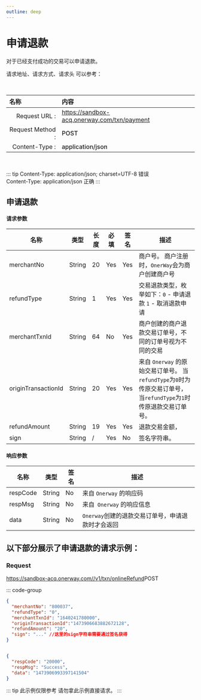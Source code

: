 ```yaml
---
outline: deep
---
```

<script setup>

    import {reactive, ref, watch, onMounted, unref } from 'vue'; 
import {requestGen, secret} from "./util/utils";
import CMExample from './components/CMExample.vue';
import CMNote from './components/CMNote.vue';
import CustomPopover from './components/element-ui/CustomPopover.vue'; 
import CustomTable from "./components/element-ui/CustomTable.vue";
import {TopRight, View} from "@element-plus/icons-vue";
import { ClickOutside as vClickOutside } from 'element-plus';

</script>

# 申请退款
对于已经支付成功的交易可以申请退款。


请求地址、请求方式、请求头 可以参考：


<br>

|   <div style="text-align: left;">名称</div>| 内容                                                          |
|----------------:|:---------------------------------------------------------------|
| Request URL :    | https://sandbox-acq.onerway.com/txn/payment  |
| Request Method : | <div style="color:var(--vp-c-brand-1);font-weight:500;"> POST  </div>                                                        |
| Content-Type :  | <div style="color:var(--vp-c-brand-1);font-weight:500;">application/json      </div>                                        |

<br>

<div class="alertbox3">

::: tip  Content-Type: application/json; charset=UTF-8 错误   <br>Content-Type: application/json 正确 
:::

</div>


## 申请退款


<div class="custom-table bordered-table">

#### 请求参数
| 名称                  | 类型     | 长度 | 必填  | 签名  | 描述                                                                   |
|---------------------|--------|----|-----|-----|----------------------------------------------------------------------|
| merchantNo          | String | 20 | Yes | Yes | 商户号。 商户注册时，`OnerWay`会为商户创建商户号                                          |
| refundType          | String | 1  | Yes | Yes | 交易退款类型，枚举如下：`0` - 申请退款 `1` - 取消退款申请                                      |
| merchantTxnId       | String | 64 | No  | Yes | 商户创建的商户退款交易订单号，不同的订单号视为不同的交易                                         |
| originTransactionId | String | 20 | Yes | Yes | 来自 `Onerway` 的原始交易订单号。 当`refundType`为`0`时为传原交易订单号，当`refundType`为`1`时传原退款交易订单号。 |
| refundAmount        | String | 19 | Yes | Yes | 退款交易金额，<CMNote data="该金额的币种应与原交易时发送的订单币种对应"></CMNote>                                             |
| sign                | String | /  | Yes | No  | 签名字符串。                                                               |

</div>

#### 响应参数

<div class="custom-table bordered-table">

| 名称       | 类型     | 签名 | 描述                          |
|----------|--------|----|-----------------------------|
| respCode | String | No | 来自 `Onerway` 的响应码             |
| respMsg  | String | No | 来自` Onerway` 的响应信息            |
| data     | String | No | `Onerway`创建的退款交易订单号，申请退款时才会返回 |

</div>


## 以下部分展示了申请退款的请求示例：

### Request

https://sandbox-acq.onerway.com//v1/txn/onlineRefund<Badge type="tip">POST</Badge>


::: code-group

```json [请求参数]
{
  "merchantNo": "800037",
  "refundType": "0",
  "merchantTxnId": "1640241780000",
  "originTransactionId":"1473906683882672128",
  "refundAmount": "20",
  "sign": "..." //这里的sign字符串需要通过签名获得
}


```

```json  [响应参数]

{
  "respCode": "20000",
  "respMsg": "Success",
  "data": "1473906993397141504"
}

```

<div class="alertbox4">

::: tip 此示例仅限参考 请勿拿此示例直接请求。
:::

</div>

